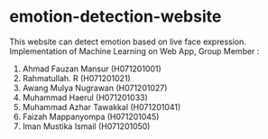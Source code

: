 # emotion-detection-website
This website can detect emotion based on live face expression.
Implementation of Machine Learning on Web App, Group Member :

1. Ahmad Fauzan Mansur (H071201001)
2. Rahmatullah. R (H071201021)
3. Awang Mulya Nugrawan (H071201027)
4. Muhammad Haerul (H071201033)
5. Muhammad Azhar Tawakkal (H071201041)
6. Faizah Mappanyompa (H071201045)
7. Iman Mustika Ismail (H071201050)

